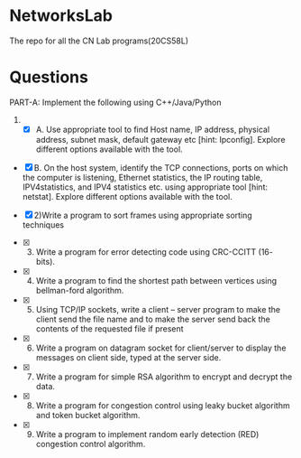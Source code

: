 # NetworksLab
The repo for all the CN Lab programs(20CS58L)

# Questions
PART-A: Implement the following using C++/Java/Python

1) -[x] A. Use appropriate tool to find Host name, IP address, physical address, subnet mask, default gateway etc [hint: Ipconfig]. Explore different options available with the tool.

  - [x] B. On the host system, identify the TCP connections, ports on which the computer is listening, Ethernet statistics, the IP routing table, IPV4statistics, and IPV4 statistics etc. using appropriate tool [hint: netstat]. Explore different options available with the tool.


- [x] 2)Write a program to sort frames using appropriate sorting techniques


- [x] 3) Write a program for error detecting code using CRC-CCITT (16- bits).

- [x] 4) Write a program to find the shortest path between vertices using 
bellman-ford algorithm.

- [x] 5) Using TCP/IP sockets, write a client – server program to make the 
client send the file name and to make the server send back the contents
of the requested file if present

- [x] 6) Write a program on datagram socket for client/server to display the 
messages on client side, typed at the server side.

- [x] 7) Write a program for simple RSA algorithm to encrypt and decrypt the 
data.

- [x] 8) Write a program for congestion control using leaky bucket algorithm 
and token bucket algorithm.

- [x] 9) Write a program to implement random early detection (RED) 
congestion control algorithm.

